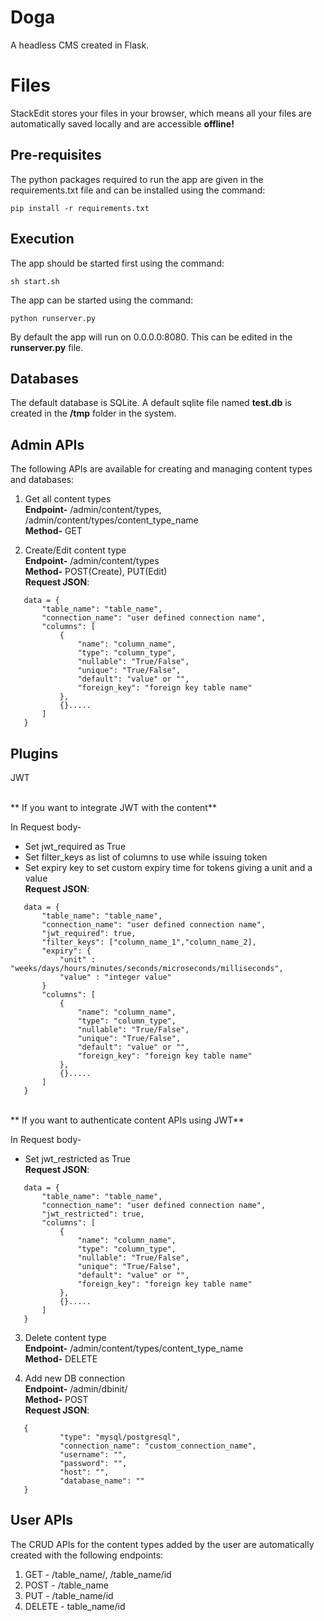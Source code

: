 ﻿# Doga

A headless CMS created in Flask.


# Files

StackEdit stores your files in your browser, which means all your files are automatically saved locally and are accessible **offline!**

## Pre-requisites

The python packages required to run the app are given in the requirements.txt file and can be installed using the command:

    pip install -r requirements.txt

## Execution

The app should be started first using the command:

    sh start.sh
    
The app can be started using the command:

    python runserver.py
 
 By default the app will run on 0.0.0.0:8080.
 This can be edited in the **runserver.py** file.

## Databases
The default database is SQLite. A default sqlite file named **test.db** is created in the **/tmp** folder in the system.

## Admin APIs

The following APIs are available for creating and managing content types and databases:

 1. Get all content types
 <br>**Endpoint-** /admin/content/types, /admin/content/types/content_type_name
 <br>**Method-** GET
	
 2. Create/Edit content type
<br>**Endpoint-** /admin/content/types
<br>**Method-** POST(Create), PUT(Edit)
<br>**Request JSON**:
 ```
	data = {
		"table_name": "table_name",
		"connection_name": "user defined connection name",
		"columns": [
			{
				"name": "column_name",
				"type": "column_type",
				"nullable": "True/False",
				"unique": "True/False", 
				"default": "value" or "",
				"foreign_key": "foreign key table name"
			},
			{}.....
		]
	}
```

## Plugins
JWT 

<br>** If you want to integrate JWT with the content**

In Request body-
- Set jwt_required as True
- Set filter_keys as list of columns to use while issuing token
- Set expiry key to set custom expiry time for tokens giving a unit and a value 
<br>**Request JSON**:
 ```
	data = {
		"table_name": "table_name",
		"connection_name": "user defined connection name",
		"jwt_required": true,
		"filter_keys": ["column_name_1","column_name_2],
		"expiry": {
			"unit" : "weeks/days/hours/minutes/seconds/microseconds/milliseconds",
			"value" : "integer value"
		}
		"columns": [
			{
				"name": "column_name",
				"type": "column_type",
				"nullable": "True/False",
				"unique": "True/False", 
				"default": "value" or "",
				"foreign_key": "foreign key table name"
			},
			{}.....
		]
	}
```

<br>** If you want to authenticate content APIs using JWT** 

In Request body-
- Set jwt_restricted as True
<br>**Request JSON**:
 ```
	data = {
		"table_name": "table_name",
		"connection_name": "user defined connection name",
		"jwt_restricted": true,
		"columns": [
			{
				"name": "column_name",
				"type": "column_type",
				"nullable": "True/False",
				"unique": "True/False", 
				"default": "value" or "",
				"foreign_key": "foreign key table name"
			},
			{}.....
		]
	}
```

 3. Delete content type
<br>**Endpoint-** /admin/content/types/content_type_name
 <br>**Method-** DELETE
 
 4. Add new DB connection
 <br>**Endpoint-** /admin/dbinit/
 <br>**Method-** POST
 <br>**Request JSON**:
 ```
	{
			"type": "mysql/postgresql",
			"connection_name": "custom_connection_name",
			"username": "",
			"password": "",
			"host": "",
			"database_name": ""
	}
```

## User APIs

The CRUD APIs for the content types added by the user are automatically created with the following endpoints:

 1. GET - /table_name/, /table_name/id
 2. POST - /table_name
 3. PUT - /table_name/id
 4. DELETE - table_name/id

